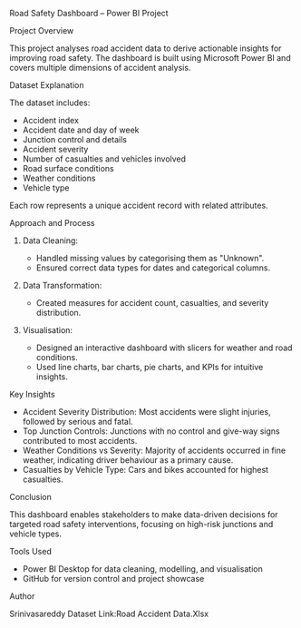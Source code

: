 Road Safety Dashboard – Power BI Project

Project Overview

This project analyses road accident data to derive actionable insights for improving road safety. The dashboard is built using Microsoft Power BI and covers multiple dimensions of accident analysis.


Dataset Explanation

The dataset includes:

- Accident index
- Accident date and day of week
- Junction control and details
- Accident severity
- Number of casualties and vehicles involved
- Road surface conditions
- Weather conditions
- Vehicle type

Each row represents a unique accident record with related attributes.


Approach and Process

1. Data Cleaning:
   - Handled missing values by categorising them as "Unknown".
   - Ensured correct data types for dates and categorical columns.

2. Data Transformation:
   - Created measures for accident count, casualties, and severity distribution.

3. Visualisation:
   - Designed an interactive dashboard with slicers for weather and road conditions.
   - Used line charts, bar charts, pie charts, and KPIs for intuitive insights.

Key Insights

- Accident Severity Distribution: Most accidents were slight injuries, followed by serious and fatal.
- Top Junction Controls: Junctions with no control and give-way signs contributed to most accidents.
- Weather Conditions vs Severity: Majority of accidents occurred in fine weather, indicating driver behaviour as a primary cause.
- Casualties by Vehicle Type: Cars and bikes accounted for highest casualties.


Conclusion

This dashboard enables stakeholders to make data-driven decisions for targeted road safety interventions, focusing on high-risk junctions and vehicle types.

Tools Used

- Power BI Desktop for data cleaning, modelling, and visualisation
- GitHub for version control and project showcase

Author

Srinivasareddy
Dataset Link:Road Accident Data.Xlsx


